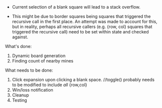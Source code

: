 * Current selection of a blank square will lead to a stack overflow.  

* This might be due to border squares being squares that triggered the recursive
call in the first place. An attempt was made to account for this, but in
reality, perhaps all recursive callers (e.g. {row, col} squares that triggered
the recursive call) need to be set within state and checked against.

What's done:
1. Dynamic board generation
2. Finding count of nearby mines

What needs to be done:
1. Click expansion upon clicking a blank space.
   //toggle() probably needs to be modified to include *all* {row,col}
2. Win/loss notification
3. Cleanup
4. Testing
